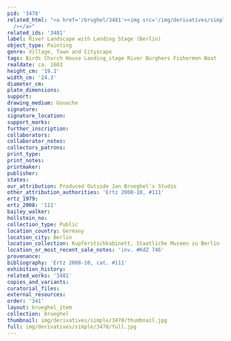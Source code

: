 ```yaml
---
pid: '3478'
related_html: "<a href='/brughel/3481'><img src='/img/derivatives/simple/3481/thumbnail.jpg'
  /></a>"
related_ids: '3481'
label: River Landscape with Landing Stage (Berlin)
object_type: Painting
genre: Village, Town and Cityscape
tags: Birds Church House Landing_stage River Burghers Fishermen Boat
realdate: ca. 1603
height_cm: '19.1'
width_cm: '24.3'
diameter_cm: 
plate_dimensions: 
support: 
drawing_medium: Gouache
signature: 
signature_location: 
support_marks: 
further_inscription: 
collaborators: 
collaborator_notes: 
collectors_patrons: 
print_type: 
print_notes: 
printmaker: 
publisher: 
states: 
our_attribution: Produced Outside Jan Brueghel's Studio
other_attribution_authorities: 'Ertz 2008-10, #111'
ertz_1979: 
ertz_2008: '111'
bailey_walker: 
hollstein_no: 
collection_type: Public
location_country: Germany
location_city: Berlin
location_collection: Kupferstichkabinett, Staatliche Museen zu Berlin
location_or_most_recent_sale_notes: 'inv. #KdZ 746'
provenance: 
bibliography: 'Ertz 2008-10, cat. #111'
exhibition_history: 
related_works: '3481'
copies_and_variants: 
curatorial_files: 
external_resources: 
order: '341'
layout: brueghel_item
collection: brueghel
thumbnail: img/derivatives/simple/3478/thumbnail.jpg
full: img/derivatives/simple/3478/full.jpg
---
```

